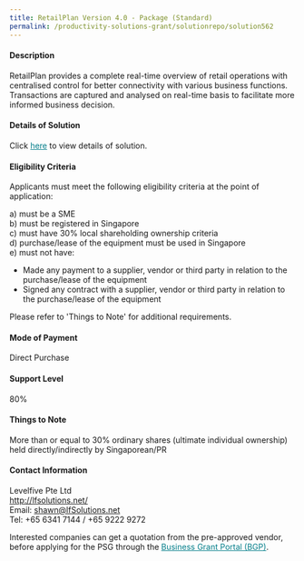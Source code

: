 ```yaml
---
title: RetailPlan Version 4.0 - Package (Standard)
permalink: /productivity-solutions-grant/solutionrepo/solution562
---
```


#### Description

RetailPlan provides a complete real-time overview of retail operations with centralised control for better connectivity with various business functions. Transactions are captured and analysed on real-time basis to facilitate more informed business decision. 





#### Details of Solution

Click <a href='https://gb-assist-staging.netlify.app/images/psg/Levelfive_Annex_3_CR_wef_15Nov2019_Part_1.pdf' style='color:#037e8a'>here</a> to view details of solution.

#### Eligibility Criteria

Applicants must meet the following eligibility criteria at the point of application:

a) must be a SME <br>
b) must be registered in Singapore <br>
c) must have 30% local shareholding ownership criteria <br>
d) purchase/lease of the equipment must be used in Singapore <br>
e) must not have:
- Made any payment to a supplier, vendor or third party in relation to the purchase/lease of the equipment
- Signed any contract with a supplier, vendor or third party in relation to the purchase/lease of the equipment

Please refer to 'Things to Note' for additional requirements.

#### Mode of Payment
Direct Purchase

#### Support Level
80%

#### Things to Note
More than or equal to 30% ordinary shares (ultimate individual ownership) held directly/indirectly by Singaporean/PR

#### Contact Information
Levelfive Pte Ltd<br>http://lfsolutions.net/<br>Email: shawn@lfSolutions.net<br>Tel: +65 6341 7144 / +65 9222 9272

Interested companies can get a quotation from the pre-approved vendor, before applying for the PSG through the <a target='_blank' style='color:#037e8a' href='https://www.businessgrants.gov.sg/'>Business Grant Portal (BGP)</a>.
